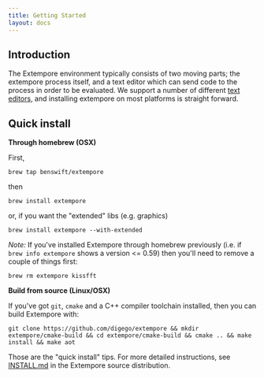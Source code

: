 ```yaml
---
title: Getting Started
layout: docs
---
```


## Introduction

The Extempore environment typically consists of two moving parts; the
extempore process itself, and a text editor which can send code to the
process in order to be evaluated. We support a number of different <a
href="/guides/getting-started/#text-editors">text editors</a>, and
installing extempore on most platforms is straight forward.

## Quick install

**Through homebrew (OSX)**

First,

```
brew tap benswift/extempore
```

then

```
brew install extempore
```

or, if you want the "extended" libs (e.g. graphics)

```
brew install extempore --with-extended
```

*Note:* If you've installed Extempore through homebrew previously
(i.e. if `brew info extempore` shows a version <= 0.59) then you'll
need to remove a couple of things first:

```
brew rm extempore kissfft
```

**Build from source (Linux/OSX)**

If you've got `git`, `cmake` and a C++ compiler toolchain
installed, then you can build Extempore with:

```
git clone https://github.com/digego/extempore && mkdir extempore/cmake-build && cd extempore/cmake-build && cmake .. && make install && make aot
```

<!-- Get a binary on Windows - put link in here -->

Those are the "quick install" tips. For more detailed instructions,
see
[INSTALL.md](https://github.com/digego/extempore/blob/master/INSTALL.md)
in the Extempore source distribution.
